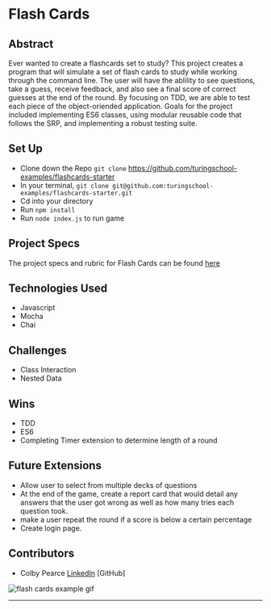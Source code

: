 # Flash Cards

## Abstract
Ever wanted to create a flashcards set to study?  This project creates a program that will simulate a set of flash cards to study while working through the command line.  The user will have the ablility to see questions, take a guess, receive feedback, and also see a final score of correct guesses at the end of the round.  By focusing on TDD, we are able to test each piece of the object-oriended application.  Goals for the project included implementing ES6 classes, using modular reusable code that follows the SRP, and implementing a robust testing suite. 


## Set Up
- Clone down the Repo `git clone` https://github.com/turingschool-examples/flashcards-starter
- In your terminal, `git clone git@github.com:turingschool-examples/flashcards-starter.git`
- Cd into your directory
- Run `npm install`
- Run `node index.js` to run game


## Project Specs
The project specs and rubric for Flash Cards can be found [here](https://frontend.turing.edu/projects/flash-cards.html)


## Technologies Used
- Javascript
- Mocha
- Chai

## Challenges
- Class Interaction
- Nested Data

## Wins
- TDD
- ES6
- Completing Timer extension to determine length of a round

## Future Extensions
- Allow user to select from multiple decks of questions
- At the end of the game, create a report card that would detail any answers that the user got wrong as well as how many tries each question took.
- make a user repeat the round if a score is below a certain percentage
- Create login page.

## Contributors

- Colby Pearce [LinkedIn](https://www.linkedin.com/in/colby-pearce1/) [GitHub]


![flash cards example gif](https://media.giphy.com/media/1zkb1q58eTiTH6D7wc/giphy.gif)

---


